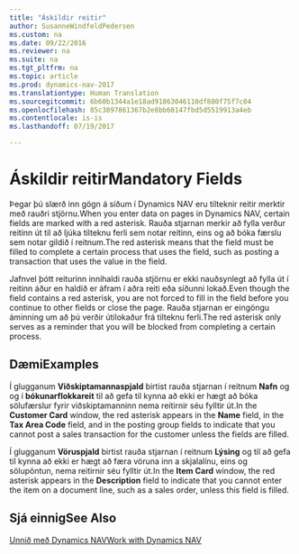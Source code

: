 ```yaml
---
title: "Áskildir reitir"
author: SusanneWindfeldPedersen
ms.custom: na
ms.date: 09/22/2016
ms.reviewer: na
ms.suite: na
ms.tgt_pltfrm: na
ms.topic: article
ms.prod: dynamics-nav-2017
ms.translationtype: Human Translation
ms.sourcegitcommit: 6b60b1344a1e18ad91863046110df880f75f7c04
ms.openlocfilehash: 85c3897861367b2e8bb60147fbd5d5519913a4eb
ms.contentlocale: is-is
ms.lasthandoff: 07/19/2017

---
```

    
# <a name="mandatory-fields"></a><span data-ttu-id="62b43-102">Áskildir reitir</span><span class="sxs-lookup"><span data-stu-id="62b43-102">Mandatory Fields</span></span>
<span data-ttu-id="62b43-103">Þegar þú slærð inn gögn á síðum í Dynamics NAV eru tilteknir reitir merktir með rauðri stjörnu.</span><span class="sxs-lookup"><span data-stu-id="62b43-103">When you enter data on pages in Dynamics NAV, certain fields are marked with a red asterisk.</span></span> <span data-ttu-id="62b43-104">Rauða stjarnan merkir að fylla verður reitinn út til að ljúka tilteknu ferli sem notar reitinn, eins og að bóka færslu sem notar gildið í reitnum.</span><span class="sxs-lookup"><span data-stu-id="62b43-104">The red asterisk means that the field must be filled to complete a certain process that uses the field, such as posting a transaction that uses the value in the field.</span></span> 

<span data-ttu-id="62b43-105">Jafnvel þótt reiturinn innihaldi rauða stjörnu er ekki nauðsynlegt að fylla út í reitinn áður en haldið er áfram í aðra reiti eða síðunni lokað.</span><span class="sxs-lookup"><span data-stu-id="62b43-105">Even though the field contains a red asterisk, you are not forced to fill in the field before you continue to other fields or close the page.</span></span> <span data-ttu-id="62b43-106">Rauða stjarnan er eingöngu áminning um að þú verðir útilokaður frá tilteknu ferli.</span><span class="sxs-lookup"><span data-stu-id="62b43-106">The red asterisk only serves as a reminder that you will be blocked from completing a certain process.</span></span> 

## <a name="examples"></a><span data-ttu-id="62b43-107">Dæmi</span><span class="sxs-lookup"><span data-stu-id="62b43-107">Examples</span></span> 
<span data-ttu-id="62b43-108">Í glugganum **Viðskiptamannaspjald** birtist rauða stjarnan í reitnum **Nafn** og og í **bókunarflokkareit** til að gefa til kynna að ekki er hægt að bóka sölufærslur fyrir viðskiptamanninn nema reitirnir séu fylltir út.</span><span class="sxs-lookup"><span data-stu-id="62b43-108">In the **Customer Card** window, the red asterisk appears in the **Name** field, in the **Tax Area Code** field, and in the posting group fields to indicate that you cannot post a sales transaction for the customer unless the fields are filled.</span></span>

<span data-ttu-id="62b43-109">Í glugganum **Vöruspjald** birtist rauða stjarnan í reitnum **Lýsing** og til að gefa til kynna að ekki er hægt að færa vöruna inn a skjalalínu, eins og sölupöntun, nema reitirnir séu fylltir út.</span><span class="sxs-lookup"><span data-stu-id="62b43-109">In the **Item Card** window, the red asterisk appears in the **Description** field to indicate that you cannot enter the item on a document line, such as a sales order, unless this field is filled.</span></span>

## <a name="see-also"></a><span data-ttu-id="62b43-110">Sjá einnig</span><span class="sxs-lookup"><span data-stu-id="62b43-110">See Also</span></span>
[<span data-ttu-id="62b43-111">Unnið með Dynamics NAV</span><span class="sxs-lookup"><span data-stu-id="62b43-111">Work with Dynamics NAV</span></span>](ui-work-product.md) 


